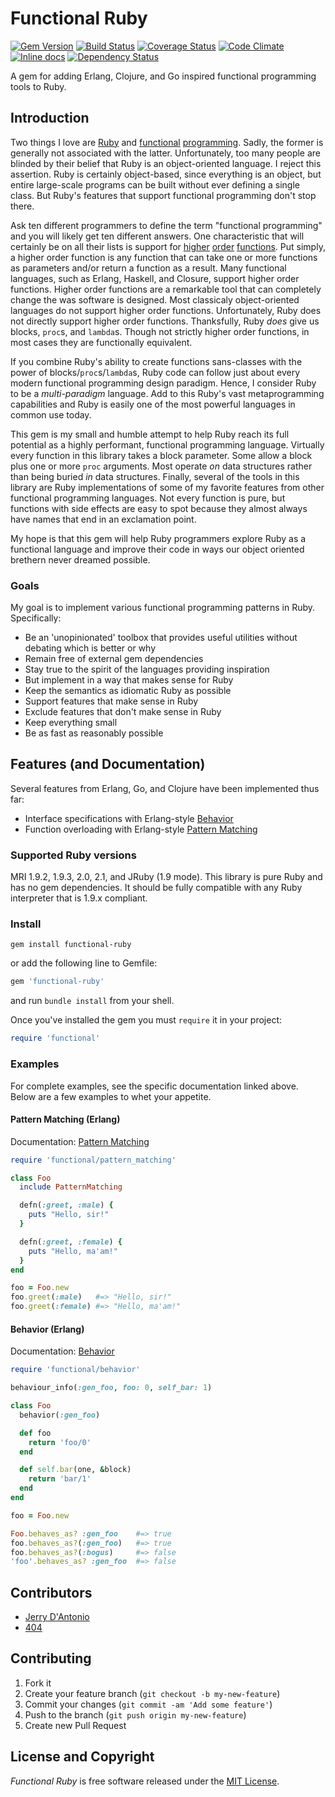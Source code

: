 # Functional Ruby
[![Gem Version](https://badge.fury.io/rb/functional-ruby.png)](http://badge.fury.io/rb/functional-ruby) [![Build Status](https://secure.travis-ci.org/jdantonio/functional-ruby.png)](https://travis-ci.org/jdantonio/functional-ruby?branch=master) [![Coverage Status](https://coveralls.io/repos/jdantonio/functional-ruby/badge.png)](https://coveralls.io/r/jdantonio/functional-ruby) [![Code Climate](https://codeclimate.com/github/jdantonio/functional-ruby.png)](https://codeclimate.com/github/jdantonio/functional-ruby) [![Inline docs](http://inch-ci.org/github/jdantonio/functional-ruby.png)](http://inch-ci.org/github/jdantonio/functional-ruby) [![Dependency Status](https://gemnasium.com/jdantonio/functional-ruby.png)](https://gemnasium.com/jdantonio/functional-ruby)

A gem for adding Erlang, Clojure, and Go inspired functional programming tools to Ruby.

## Introduction

Two things I love are [Ruby](http://www.ruby-lang.org/en/) and
[functional](https://en.wikipedia.org/wiki/Functional_programming)
[programming](http://c2.com/cgi/wiki?FunctionalProgramming).
Sadly, the former is generally not associated with the latter. Unfortunately,
too many people are blinded by their belief that Ruby is an object-oriented
language. I reject this assertion. Ruby is certainly object-based, since
everything is an object, but entire large-scale programs can be built without ever
defining a single class. But Ruby's features that support functional programming
don't stop there.

Ask ten different programmers to define the term "functional programming" and
you will likely get ten different answers. One characteristic that will certainly
be on all their lists is support for
[higher](http://en.wikipedia.org/wiki/Higher-order_function)
[order](http://learnyouahaskell.com/higher-order-functions)
[functions](http://learnyousomeerlang.com/higher-order-functions). Put simply, a
higher order function is any function that can take one or more functions as
parameters and/or return a function as a result. Many functional languages,
such as Erlang, Haskell, and Closure, support higher order functions. Higher order
functions are a remarkable tool that can completely change the was software is
designed. Most classicaly object-oriented languages do not support higher
order functions. Unfortunately, Ruby does not directly support higher order
functions. Thanksfully, Ruby *does* give us blocks, `proc`s, and `lambda`s.
Though not strictly higher order functions, in most cases they are functionally
equivalent.

If you combine Ruby's ability to create functions sans-classes with the power
of blocks/`proc`s/`lambda`s, Ruby code can follow just about every modern functional
programming design paradigm. Hence, I consider Ruby to be a *multi-paradigm* language.
Add to this Ruby's vast metaprogramming capabilities and Ruby is easily one of the
most powerful languages in common use today.

This gem is my small and humble attempt to help Ruby reach its full potential as
a highly performant, functional programming language. Virtually every function in
this library takes a block parameter. Some allow a block plus one or more `proc`
arguments. Most operate *on* data structures rather than being buried *in* data
structures. Finally, several of the tools in this library are Ruby implementations
of some of my favorite features from other functional programming languages. Not
every function is pure, but functions with side effects are easy to spot because
they almost always have names that end in an exclamation point.

My hope is that this gem will help Ruby programmers explore Ruby as a functional
language and improve their code in ways our object oriented brethern never
dreamed possible.

### Goals

My goal is to implement various functional programming patterns in Ruby. Specifically:

* Be an 'unopinionated' toolbox that provides useful utilities without debating which is better or why
* Remain free of external gem dependencies
* Stay true to the spirit of the languages providing inspiration
* But implement in a way that makes sense for Ruby
* Keep the semantics as idiomatic Ruby as possible
* Support features that make sense in Ruby
* Exclude features that don't make sense in Ruby
* Keep everything small
* Be as fast as reasonably possible

## Features (and Documentation)

Several features from Erlang, Go, and Clojure have been implemented thus far:

* Interface specifications with Erlang-style [Behavior](https://github.com/jdantonio/functional-ruby/blob/master/md/behavior.md)
* Function overloading with Erlang-style [Pattern Matching](https://github.com/jdantonio/functional-ruby/blob/master/md/pattern_matching.md)

### Supported Ruby versions

MRI 1.9.2, 1.9.3, 2.0, 2.1, and JRuby (1.9 mode). This library is pure Ruby and has no gem dependencies.
It should be fully compatible with any Ruby interpreter that is 1.9.x compliant.

### Install

```shell
gem install functional-ruby
```

or add the following line to Gemfile:

```ruby
gem 'functional-ruby'
```

and run `bundle install` from your shell.

Once you've installed the gem you must `require` it in your project:

```ruby
require 'functional'
```

### Examples

For complete examples, see the specific documentation linked above. Below are a
few examples to whet your appetite.

#### Pattern Matching (Erlang)

Documentation: [Pattern Matching](https://github.com/jdantonio/functional-ruby/blob/master/md/pattern_matching.md)

```ruby
require 'functional/pattern_matching'

class Foo
  include PatternMatching

  defn(:greet, :male) {
    puts "Hello, sir!"
  }

  defn(:greet, :female) {
    puts "Hello, ma'am!"
  }
end

foo = Foo.new
foo.greet(:male)   #=> "Hello, sir!"
foo.greet(:female) #=> "Hello, ma'am!"
```

#### Behavior (Erlang)

Documentation: [Behavior](https://github.com/jdantonio/functional-ruby/blob/master/md/behavior.md)

```ruby
require 'functional/behavior'

behaviour_info(:gen_foo, foo: 0, self_bar: 1)

class Foo
  behavior(:gen_foo)

  def foo
    return 'foo/0'
  end

  def self.bar(one, &block)
    return 'bar/1'
  end
end

foo = Foo.new

Foo.behaves_as? :gen_foo    #=> true
foo.behaves_as?(:gen_foo)   #=> true
foo.behaves_as?(:bogus)     #=> false
'foo'.behaves_as? :gen_foo  #=> false
```

## Contributors

* [Jerry D'Antonio](https://github.com/jdantonio)
* [404](https://github.com/404pnf)

## Contributing

1. Fork it
2. Create your feature branch (`git checkout -b my-new-feature`)
3. Commit your changes (`git commit -am 'Add some feature'`)
4. Push to the branch (`git push origin my-new-feature`)
5. Create new Pull Request

## License and Copyright

*Functional Ruby* is free software released under the [MIT License](http://www.opensource.org/licenses/MIT).
